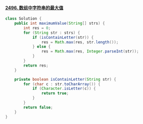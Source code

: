 #### [2496. 数组中字符串的最大值](https://leetcode.cn/problems/maximum-value-of-a-string-in-an-array/description/)
```java
class Solution {
    public int maximumValue(String[] strs) {
        int res = 0;
        for (String str : strs) {
            if (isContainLetter(str)) {
                res = Math.max(res, str.length());
            } else {
                res = Math.max(res, Integer.parseInt(str));
            }
        }
        return res;
    }

    private boolean isContainLetter(String str) {
        for (char c : str.toCharArray()) {
            if (Character.isLetter(c)) {
                return true;
            }
        }
        return false;
    }
}
```
